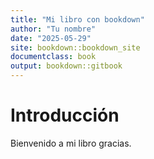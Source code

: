 ```yaml
---
title: "Mi libro con bookdown"
author: "Tu nombre"
date: "2025-05-29"
site: bookdown::bookdown_site
documentclass: book
output: bookdown::gitbook
---
```


# Introducción

Bienvenido a mi libro gracias.



